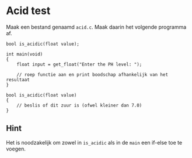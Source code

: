 # Acid test

Maak een bestand genaamd `acid.c`. Maak daarin het volgende programma af.

    bool is_acidic(float value);

    int main(void)
    {
        float input = get_float("Enter the PH level: ");
        
        // roep functie aan en print boodschap afhankelijk van het resultaat
    }

    bool is_acidic(float value)
    {
        // beslis of dit zuur is (ofwel kleiner dan 7.0)
    }

## Hint

Het is noodzakelijk om zowel in `is_acidic` als in de `main` een if-else toe te voegen.
